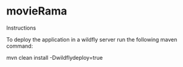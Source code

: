 # movieRama

Instructions

To deploy the application in a wildfly server run the following maven command:

mvn clean install -Dwildflydeploy=true

